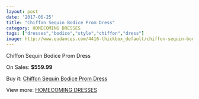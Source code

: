 ```yaml
---
layout: post
date: '2017-06-25'
title: "Chiffon Sequin Bodice Prom Dress"
category: HOMECOMING DRESSES
tags: ["dresses","bodice","style","chiffon","dress"]
image: http://www.eudances.com/4416-thickbox_default/chiffon-sequin-bodice-prom-dress.jpg
---
```

Chiffon Sequin Bodice Prom Dress

On Sales: **$559.99**
<a href="https://www.eudances.com/en/homecoming-dresses/1478-chiffon-sequin-bodice-prom-dress.html"><amp-img layout="responsive" width="600" height="600" src="//www.eudances.com/4416-thickbox_default/chiffon-sequin-bodice-prom-dress.jpg" alt="Chiffon Sequin Bodice Prom Dress 0" /></a>
<a href="https://www.eudances.com/en/homecoming-dresses/1478-chiffon-sequin-bodice-prom-dress.html"><amp-img layout="responsive" width="600" height="600" src="//www.eudances.com/4419-thickbox_default/chiffon-sequin-bodice-prom-dress.jpg" alt="Chiffon Sequin Bodice Prom Dress 1" /></a>
<a href="https://www.eudances.com/en/homecoming-dresses/1478-chiffon-sequin-bodice-prom-dress.html"><amp-img layout="responsive" width="600" height="600" src="//www.eudances.com/4418-thickbox_default/chiffon-sequin-bodice-prom-dress.jpg" alt="Chiffon Sequin Bodice Prom Dress 2" /></a>
<a href="https://www.eudances.com/en/homecoming-dresses/1478-chiffon-sequin-bodice-prom-dress.html"><amp-img layout="responsive" width="600" height="600" src="//www.eudances.com/4417-thickbox_default/chiffon-sequin-bodice-prom-dress.jpg" alt="Chiffon Sequin Bodice Prom Dress 3" /></a>

Buy it: [Chiffon Sequin Bodice Prom Dress](https://www.eudances.com/en/homecoming-dresses/1478-chiffon-sequin-bodice-prom-dress.html "Chiffon Sequin Bodice Prom Dress")

View more: [HOMECOMING DRESSES](https://www.eudances.com/en/15-homecoming-dresses "HOMECOMING DRESSES")